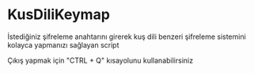 # KusDiliKeymap
İstediğiniz şifreleme anahtarını girerek kuş dili benzeri şifreleme sistemini kolayca yapmanızı sağlayan script

Çıkış yapmak için "CTRL + Q" kısayolunu kullanabilirsiniz
